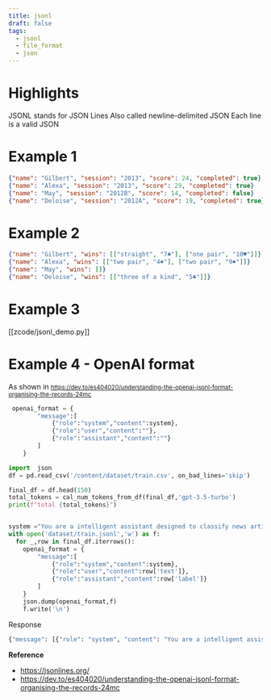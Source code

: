 ```yaml
---
title: jsonl
draft: false
tags:
  - jsonl
  - file_format
  - json
---
```


# Highlights
JSONL stands for JSON Lines
Also called newline-delimited JSON
Each line is a valid JSON 

# Example 1
```json
{"name": "Gilbert", "session": "2013", "score": 24, "completed": true}
{"name": "Alexa", "session": "2013", "score": 29, "completed": true}
{"name": "May", "session": "2012B", "score": 14, "completed": false}
{"name": "Deloise", "session": "2012A", "score": 19, "completed": true}
```

# Example 2
```json
{"name": "Gilbert", "wins": [["straight", "7♣"], ["one pair", "10♥"]]}
{"name": "Alexa", "wins": [["two pair", "4♠"], ["two pair", "9♠"]]}
{"name": "May", "wins": []}
{"name": "Deloise", "wins": [["three of a kind", "5♣"]]}
```

# Example 3
[[zcode/jsonl_demo.py]]

# Example 4 - OpenAI format
As shown in <small> https://dev.to/es404020/understanding-the-openai-jsonl-format-organising-the-records-24mc </small>


```python
 openai_format = {
        "message":[
            {"role":"system","content":system},
            {"role":"user","content":""},
            {"role":"assistant","content":""}
        ]
    }
```

```python
import  json
df = pd.read_csv('/content/dataset/train.csv', on_bad_lines='skip')

final_df = df.head(150)
total_tokens = cal_num_tokens_from_df(final_df,'gpt-3.5-turbo')
print(f"total {total_tokens}")


system ="You are a intelligent assistant designed to classify news articles into three categories :business ,entertainment,sport,tech,politics"
with open('dataset/train.jsonl','w') as f:
  for _,row in final_df.iterrows():
    openai_format = {
        "message":[
            {"role":"system","content":system},
            {"role":"user","content":row['text']},
            {"role":"assistant","content":row['label']}
        ]
    }
    json.dump(openai_format,f)
    f.write('\n')
```

Response
```python
{"message": [{"role": "system", "content": "You are a intelligent assistant designed to classify news articles into three categories :business ,entertainment,sport,tech,politics"}, {"role": "user", "content": "qantas considers offshore option australian airline qantas could transfer as"}, {"role": "assistant", "content": "business"}]}
```
**Reference**
 - https://jsonlines.org/
 - https://dev.to/es404020/understanding-the-openai-jsonl-format-organising-the-records-24mc
 
